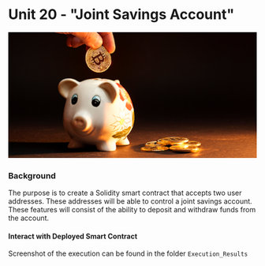 # Unit 20 - "Joint Savings Account"

![alt=“”](Images/20-5-challenge-image.png)

### Background

The purpose is to create a Solidity smart contract that accepts two user addresses. These addresses will be able to control a joint savings account.  These features will consist of the ability to deposit and withdraw funds from the account.


#### Interact with Deployed Smart Contract

Screenshot of the execution can be found in the folder `Execution_Results`

